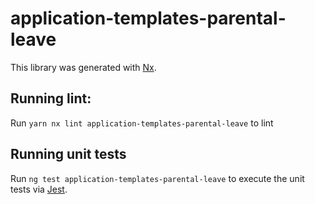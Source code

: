 # application-templates-parental-leave

This library was generated with [Nx](https://nx.dev).

## Running lint:

Run `yarn nx lint application-templates-parental-leave` to lint

## Running unit tests

Run `ng test application-templates-parental-leave` to execute the unit tests via [Jest](https://jestjs.io).
